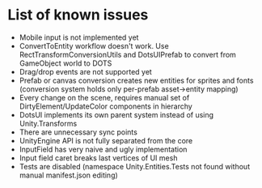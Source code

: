 # List of known issues

* Mobile input is not implemented yet
* ConvertToEntity workflow doesn't work. Use RectTransformConversionUtils and DotsUIPrefab to convert from GameObject world to DOTS
* Drag/drop events are not supported yet
* Prefab or canvas conversion creates new entities for sprites and fonts (conversion system holds only per-prefab asset->entity mapping)
* Every change on the scene, requires manual set of DirtyElement/UpdateColor components in hierarchy
* DotsUI implements its own parent system instead of using Unity.Transforms
* There are unnecessary sync points
* UnityEngine API is not fully separated from the core
* InputField has very naive and ugly implementation
* Input field caret breaks last vertices of UI mesh
* Tests are disabled (namespace Unity.Entities.Tests not found without manual manifest.json editing)